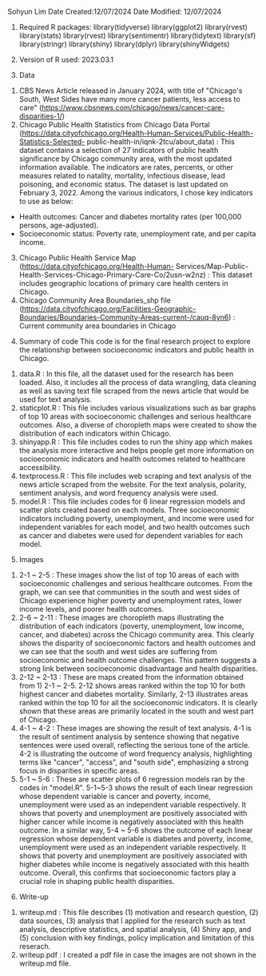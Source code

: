 Sohyun Lim
Date Created:12/07/2024
Date Modified: 12/07/2024

1. Required R packages: 
library(tidyverse)
library(ggplot2)
library(rvest)
library(stats)
library(rvest)
library(sentimentr)
library(tidytext)
library(sf)
library(stringr)
library(shiny)
library(dplyr)
library(shinyWidgets)

2. Version of R used: 2023.03.1

3. Data
1) CBS News Article released in January 2024, with title of "Chicago's South, West Sides have many more cancer patients, less access to care" (https://www.cbsnews.com/chicago/news/cancer-care-disparities-1/)
2)  Chicago Public Health Statistics from Chicago Data Portal (https://data.cityofchicago.org/Health-Human-Services/Public-Health-Statistics-Selected- public-health-in/iqnk-2tcu/about_data)
: This dataset contains a selection of 27 indicators of public health significance by Chicago community area, with the most updated information available. The indicators are rates, percents, or other measures related to natality, mortality, infectious disease, lead poisoning, and economic status. The dataset is last updated on February 3, 2022. Among the various indicators, I chose key indicators to use as below:
- Health outcomes: Cancer and diabetes mortality rates (per 100,000 persons, age-adjusted).
- Socioeconomic status: Poverty rate, unemployment rate, and per capita income.
3) Chicago Public Health Service Map (https://data.cityofchicago.org/Health-Human- Services/Map-Public-Health-Services-Chicago-Primary-Care-Co/2usn-w2nz)
: This dataset includes geographic locations of primary care health centers in Chicago.
4) Chicago Community Area Boundaries_shp file (https://data.cityofchicago.org/Facilities-Geographic-Boundaries/Boundaries-Community-Areas-current-/cauq-8yn6)
: Current community area boundaries in Chicago


4. Summary of code 
This code is for the final research project to explore the relationship between socioeconomic indicators and public health in Chicago. 
1) data.R
: In this file, all the dataset used for the research has been loaded. Also, it includes all the process of data wrangling, data cleaning as well as saving text file scraped from the news article that would be used for text analysis.
2) staticplot.R
: This file includes various visualizations such as bar graphs of top 10 areas with socioeconomic challenges and serious healthcare outcomes. Also, a diverse of choropleth maps were created to show the distribution of each indicators within Chicago.
3) shinyapp.R
: This file includes codes to run the shiny app which makes the analysis more interactive and helps people get more information on socioeconomic indicators and health outcomes related to healthcare accessibility.
4) textprocess.R
: This file includes web scraping and text analysis of the news article scraped from the website. For the text analysis, polarity, sentiment analysis, and word frequency analysis were used.
5) model.R
: This file includes codes for 6 linear regression models and scatter plots created based on each models. Three socioeconomic indicators including poverty, unemployment, and income were used for independent variables for each model, and two health outcomes such as cancer and diabetes were used for dependent variables for each model.


5. Images
1) 2-1 ~ 2-5 : These images show the list of top 10 areas of each with socioeconomic challenges and serious healthcare outcomes. From the graph, we can see that communities in the south and west sides of Chicago experience higher poverty and unemployment rates, lower income levels, and poorer health outcomes.
2) 2-6 ~ 2-11 :  These images are choropleth maps illustrating the distribution of each indicators (poverty, unemployment, low income, cancer, and diabetes) across the Chicago community area. This clearly shows the disparity of socioeconomic factors and health outcomes and we can see that the south and west sides are suffering from socioeconomic and health outcome challenges.  This pattern suggests a strong link between socioeconomic disadvantage and health disparities.
3) 2-12 ~ 2-13 : These are maps created from the information obtained from 1) 2-1 ~ 2-5. 2-12 shows areas ranked within the top 10 for both highest cancer and diabetes mortality. Similarly, 2-13 illustrates areas ranked within the top 10 for all the socioeconomic indicators. It is clearly shown that these areas are primarily located in the south and west part of Chicago.
4) 4-1 ~ 4-2 : These images are showing the result of text analysis. 4-1 is the result of sentiment analysis by sentence showing that negative sentences were used overall, reflecting the serious tone of the article. 4-2 is illustrating the outcome of word frequency analysis, highlighting terms like "cancer", "access", and "south side", emphasizing a strong focus in disparities in specific areas.
5) 5-1 ~ 5-6 : These are scatter plots of 6 regression models ran by the codes in "model.R". 5-1~5-3 shows the result of each linear regression whose dependent variable is cancer and poverty, income, unemployment were used as an independent variable respectively. It shows that poverty and unemployment are positively associated with higher cancer while income is negatively associated with this health outcome. In a similar way, 5-4 ~ 5-6 shows the outcome of each linear regression whose dependent variable is diabetes and poverty, income, unemployment were used as an independent variable respectively. It shows that poverty and unemployment are positively associated with higher diabetes while income is negatively associated with this health outcome. Overall, this confirms that socioeconomic factors play a crucial role in shaping public health disparities.


6. Write-up
1) writeup.md : This file describes (1) motivation and research question, (2) data sources, (3) analysis that I applied for the research such as text analysis, descriptive statistics, and spatial analysis, (4) Shiny app, and (5) conclusion with key findings, policy implication and limitation of this reserach.
2) writeup.pdf : I created a pdf file in case the images are not shown in the writeup.md file.